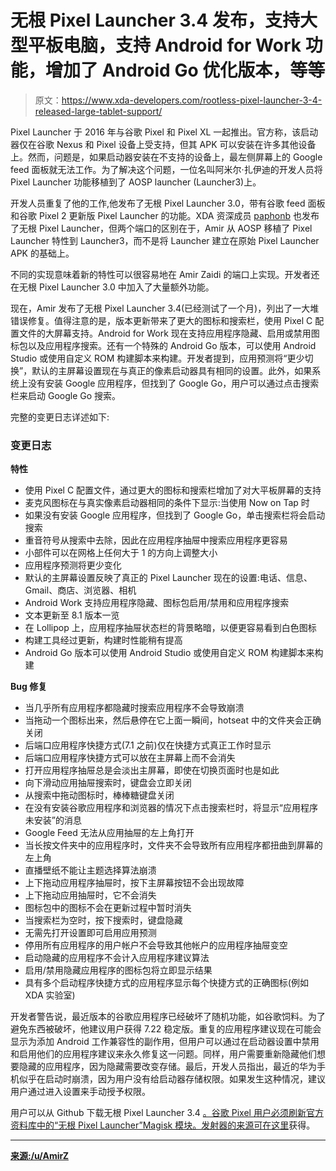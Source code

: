# 无根 Pixel Launcher 3.4 发布，支持大型平板电脑，支持 Android for Work 功能，增加了 Android Go 优化版本，等等

> 原文：<https://www.xda-developers.com/rootless-pixel-launcher-3-4-released-large-tablet-support/>

Pixel Launcher 于 2016 年与谷歌 Pixel 和 Pixel XL 一起推出。官方称，该启动器仅在谷歌 Nexus 和 Pixel 设备上受支持，但其 APK 可以安装在许多其他设备上。然而，问题是，如果启动器安装在不支持的设备上，最左侧屏幕上的 Google feed 面板就无法工作。为了解决这个问题，一位名叫阿米尔·扎伊迪的开发人员将 Pixel Launcher 功能移植到了 AOSP launcher (Launcher3)上。

开发人员重复了他的工作,他发布了无根 Pixel Launcher 3.0，带有谷歌 feed 面板和谷歌 Pixel 2 更新版 Pixel Launcher 的功能。XDA 资深成员 [paphonb](https://forum.xda-developers.com/member.php?u=6018897) 也发布了无根 Pixel Launcher，但两个端口的区别在于，Amir 从 AOSP 移植了 Pixel Launcher 特性到 Launcher3，而不是将 Launcher 建立在原始 Pixel Launcher APK 的基础上。

不同的实现意味着新的特性可以很容易地在 Amir Zaidi 的端口上实现。开发者还在无根 Pixel Launcher 3.0 中加入了大量额外功能。

现在，Amir 发布了无根 Pixel Launcher 3.4(已经测试了一个月)，列出了一大堆错误修复。值得注意的是，版本更新带来了更大的图标和搜索栏，使用 Pixel C 配置文件的大屏幕支持。Android for Work 现在支持应用程序隐藏、启用或禁用图标包以及应用程序搜索。还有一个特殊的 Android Go 版本，可以使用 Android Studio 或使用自定义 ROM 构建脚本来构建。开发者提到，应用预测将“更少切换”，默认的主屏幕设置现在与真正的像素启动器具有相同的设置。此外，如果系统上没有安装 Google 应用程序，但找到了 Google Go，用户可以通过点击搜索栏来启动 Google Go 搜索。

完整的变更日志详述如下:

### 变更日志

**特性**

*   使用 Pixel C 配置文件，通过更大的图标和搜索栏增加了对大平板屏幕的支持
*   麦克风图标在与真实像素启动器相同的条件下显示:当使用 Now on Tap 时
*   如果没有安装 Google 应用程序，但找到了 Google Go，单击搜索栏将会启动搜索
*   重音符号从搜索中去除，因此在应用程序抽屉中搜索应用程序更容易
*   小部件可以在网格上任何大于 1 的方向上调整大小
*   应用程序预测将更少变化
*   默认的主屏幕设置反映了真正的 Pixel Launcher 现在的设置:电话、信息、Gmail、商店、浏览器、相机
*   Android Work 支持应用程序隐藏、图标包启用/禁用和应用程序搜索
*   文本更新至 8.1 版本一览
*   在 Lollipop 上，应用程序抽屉状态栏的背景略暗，以便更容易看到白色图标
*   构建工具经过更新，构建时性能稍有提高
*   Android Go 版本可以使用 Android Studio 或使用自定义 ROM 构建脚本来构建

**Bug 修复**

*   当几乎所有应用程序都隐藏时搜索应用程序不会导致崩溃
*   当拖动一个图标出来，然后悬停在它上面一瞬间，hotseat 中的文件夹会正确关闭
*   后端口应用程序快捷方式(7.1 之前)仅在快捷方式真正工作时显示
*   后端口应用程序快捷方式可以放在主屏幕上而不会消失
*   打开应用程序抽屉总是会淡出主屏幕，即使在切换页面时也是如此
*   向下滑动应用抽屉搜索时，键盘会立即关闭
*   从搜索中拖动图标时，棒棒糖键盘关闭
*   在没有安装谷歌应用程序和浏览器的情况下点击搜索栏时，将显示“应用程序未安装”的消息
*   Google Feed 无法从应用抽屉的左上角打开
*   当长按文件夹中的应用程序时，文件夹不会导致所有应用程序都扭曲到屏幕的左上角
*   直播壁纸不能让主题选择算法崩溃
*   上下拖动应用程序抽屉时，按下主屏幕按钮不会出现故障
*   上下拖动应用抽屉时，它不会消失
*   图标包中的图标不会在更新过程中暂时消失
*   当搜索栏为空时，按下搜索时，键盘隐藏
*   无需先打开设置即可启用应用预测
*   停用所有应用程序的用户帐户不会导致其他帐户的应用程序抽屉变空
*   启动隐藏的应用程序不会计入应用程序建议算法
*   启用/禁用隐藏应用程序的图标包将立即显示结果
*   具有多个启动程序快捷方式的应用程序显示每个快捷方式的正确图标(例如 XDA 实验室)

开发者警告说，最近版本的谷歌应用程序已经破坏了随机功能，如谷歌饲料。为了避免东西被破坏，他建议用户获得 7.22 稳定版。重复的应用程序建议现在可能会显示为添加 Android 工作兼容性的副作用，但用户可以通过在启动器设置中禁用和启用他们的应用程序建议来永久修复这一问题。同样，用户需要重新隐藏他们想要隐藏的应用程序，因为隐藏需要改变存储。最后，开发人员指出，最近的华为手机似乎在启动时崩溃，因为用户没有给启动器存储权限。如果发生这种情况，建议用户通过进入设置来手动授予权限。

用户可以从 Github 下载无根 Pixel Launcher 3.4 [。谷歌 Pixel 用户必须刷新官方资料库中的“无根 Pixel Launcher”Magisk 模块。发射器的来源可在](https://github.com/amirzaidi/launcher3/releases)[这里](https://github.com/amirzaidi/Launcher3/commits/o-mr1)获得。

* * *

[**来源:/u/AmirZ**](https://www.reddit.com/r/AndroidLauncher/comments/88cdrh/rootless_pixel_launcher_34_bug_fixes_and/)